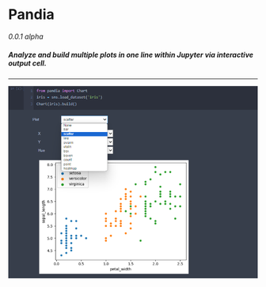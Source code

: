 # Pandia
<i>0.0.1 alpha</i>
##### Analyze and build multiple plots in one line within Jupyter via interactive output cell.

<hr>

<img src="https://github.com/greenshe11/Pandia/blob/main/docs/sample.png" alt="Sample Image" width="600">
